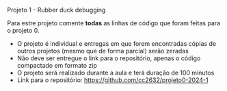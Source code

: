 Projeto 1 - Rubber duck debugging

Para estre projeto comente **todas** as linhas de código que foram feitas para o projeto 0.

- O projeto é individual e entregas em que forem encontradas cópias de outros projetos (mesmo que de forma parcial) serão zeradas
- Não deve ser entregue o link para o repositório, apenas o código compactado em formato zip
- O projeto será realizado durante a aula e terá duração de 100 minutos
- Link para o repositório: https://github.com/cc2632/projeto0-2024-1